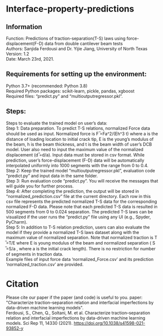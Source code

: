 # Interface-property-predictions
## Information
Function: Predictions of traction-separation(T-S) laws using force-displacement(F-D) data from double cantilever beam tests  
Authors: Sanjida Ferdousi and Dr. Yijie Jiang, University of North Texas  
Version: 1.2  
Date: March 23rd, 2021.  
## Requirements for setting up the environment:
Python 3.7+ (recommended: Python 3.8)  
Required Python packages: scikit-learn, pickle, pandas, xgboost  
Required files: “predict.py” and “multioutputregressor.pkl”.  
## Steps:
Steps to evaluate the trained model on user’s data:  
Step 1: Data preparation. To predict T-S relations, normalized Force data should be used as input. Normalized force is F ̅=Fa^2/(Eh^3 t) where a is the distance of loading location to initial crack tip, E is the young’s modulus of the beam, h is the beam thickness, and t is the beam width of user’s DCB model. User also need to input the maximum value of the normalized displacement (d ̅=d/a).  Input data must be stored in csv format. While prediction, user’s force-displacement (F-D) data will be automatically interpolated uniformly into 1000 segments with the range from 0 to 0.4.   
Step 2: Keep the trained model “multioutputregressor.pkl”, evaluation code “predict.py” and input data in the same folder.   
Step 3: Run evaluation code “predict.py”. You will receive the messages that will guide you for further process.  
Step 4: After completing the prediction, the output will be stored in “normalized_prediction.csv” file at the current directory. Each row in this csv file represents the predicted normalized T-S data for the corresponding normalized F-D data. Please note that each predicted T-S data is resulted in 500 segments from 0 to 0.024 separation. The predicted T-S laws can be visualized if the user runs the “predict.py” file using any UI (e.g., Spyder, PyCharm).  
Step 5: In addition to T-S relation prediction, users can also evaluate the model if they provide a normalized T-S laws dataset along with the maximum value of normalized separation. Note that normalized traction is  T ̅=T/E where E is young modulus of the beam and normalized separation ( S ̅=S/a , where a is the initial crack length). There is no restriction for number of segments in traction data.   
Example files of input force data ‘normalized_Force.csv’ and its prediction ‘normalized_traction.csv’ are provided.  
# Citation
Please cite our paper if the paper (and code) is useful to you. paper: "Characterize traction–separation relation and interfacial imperfections by data-driven machine learning models".  
Ferdousi, S., Chen, Q., Soltani, M. et al. Characterize traction–separation relation and interfacial imperfections by data-driven machine learning models. Sci Rep 11, 14330 (2021). https://doi.org/10.1038/s41598-021-93852-y  
